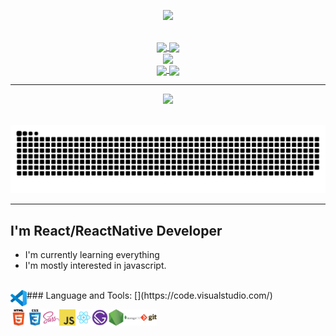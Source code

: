 

<p align="center">
  <img src="https://readme-typing-svg.herokuapp.com/?lines=Hi+there...;I+am+Tolga+Yonca;Frontend+Developer&font=Fira%20Code&center=true&width=440&height=45&color=f75c7e&vCenter=true&size=30">
</p>

<br>

 <!--Statistics-->
<div align="center">
  <div align="center">
<a href="https://github.com/tlgync/github-profile-views-counter">
    <img align="center" src="https://komarev.com/ghpvc/?username=tlgync&color=f75c7e">
</a>
<a href="https://github.com/tlgync?tab=followers">
    <img align="center"  src="https://img.shields.io/github/followers/tlgync?style=flat-square&color=f75c7e">
</a>
  </div>

<div>
<img align="center" src="https://github-readme-stats.vercel.app/api?username=tlgync&show_icons=true&theme=radical" />
</div>
<a href="https://github.com/tlgync">
  <img align="center" src="https://github-readme-streak-stats.herokuapp.com?user=tlgync&theme=radical&date_format=j%20M%5B%20Y%5D" />
</a>
<!-- <a href="https://github.com/anuraghazra/github-readme-stats">
  <img align="center" src="https://github-readme-stats.vercel.app/api/wakatime?username=tlgync&show_icons=true&theme=radical" />
</a> -->
<a href="https://github.com/tlgync">
  <img align="center" src="https://github-readme-stats.vercel.app/api/top-langs/?username=tlgync&layout=compact&theme=radical" />
</a>
</div>

<hr />


<div  align="center"> <img src="https://activity-graph.herokuapp.com/graph?username=tlgync&theme=xcode" /></div>

<br>

![snake svg](https://github.com/tlgync/tlgync/blob/output/github-contribution-grid-snake.svg)

<hr/>

## I'm React/ReactNative Developer
- I'm currently learning everything
- I'm mostly interested in javascript.
<br>
### Language and Tools:
[<img align="left" alt="Visual Studio Code" width="26px" src="https://raw.githubusercontent.com/github/explore/80688e429a7d4ef2fca1e82350fe8e3517d3494d/topics/visual-studio-code/visual-studio-code.png" />](https://code.visualstudio.com/)

[<img align="left" alt="Visual Studio Code" width="26px" src="https://raw.githubusercontent.com/github/explore/80688e429a7d4ef2fca1e82350fe8e3517d3494d/topics/html/html.png" />](https://code.visualstudio.com/)

[<img align="left"  width="26px" src="https://raw.githubusercontent.com/github/explore/80688e429a7d4ef2fca1e82350fe8e3517d3494d/topics/css/css.png" />](https://code.visualstudio.com/)

[<img align="left" alt="Visual Studio Code" width="26px" src="https://raw.githubusercontent.com/github/explore/80688e429a7d4ef2fca1e82350fe8e3517d3494d/topics/sass/sass.png" />](https://code.visualstudio.com/)

[<img align="left" alt="Visual Studio Code" width="26px" src="https://raw.githubusercontent.com/github/explore/80688e429a7d4ef2fca1e82350fe8e3517d3494d/topics/javascript/javascript.png" />](https://code.visualstudio.com/)

[<img align="left" alt="Visual Studio Code" width="26px" src="https://raw.githubusercontent.com/github/explore/80688e429a7d4ef2fca1e82350fe8e3517d3494d/topics/react/react.png" />](https://code.visualstudio.com/)

[<img align="left" alt="Visual Studio Code" width="26px" src="https://raw.githubusercontent.com/github/explore/e94815998e4e0713912fed477a1f346ec04c3da2/topics/gatsby/gatsby.png" />](https://code.visualstudio.com/)

[<img align="left" alt="Visual Studio Code" width="26px" src="https://raw.githubusercontent.com/github/explore/80688e429a7d4ef2fca1e82350fe8e3517d3494d/topics/nodejs/nodejs.png" />](https://code.visualstudio.com/)

[<img align="left" alt="Visual Studio Code" width="26px" src="https://raw.githubusercontent.com/github/explore/80688e429a7d4ef2fca1e82350fe8e3517d3494d/topics/mongodb/mongodb.png" />](https://code.visualstudio.com/)

[<img align="left" alt="Visual Studio Code" width="26px" src="https://raw.githubusercontent.com/github/explore/80688e429a7d4ef2fca1e82350fe8e3517d3494d/topics/git/git.png" />](https://code.visualstudio.com/)


